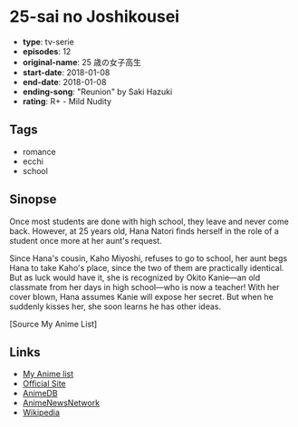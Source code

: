 # 25-sai no Joshikousei

-   **type**: tv-serie
-   **episodes**: 12
-   **original-name**: 25 歳の女子高生
-   **start-date**: 2018-01-08
-   **end-date**: 2018-01-08
-   **ending-song**: "Reunion" by Saki Hazuki
-   **rating**: R+ - Mild Nudity

## Tags

-   romance
-   ecchi
-   school

## Sinopse

Once most students are done with high school, they leave and never come back. However, at 25 years old, Hana Natori finds herself in the role of a student once more at her aunt's request.

Since Hana's cousin, Kaho Miyoshi, refuses to go to school, her aunt begs Hana to take Kaho's place, since the two of them are practically identical. But as luck would have it, she is recognized by Okito Kanie—an old classmate from her days in high school—who is now a teacher! With her cover blown, Hana assumes Kanie will expose her secret. But when he suddenly kisses her, she soon learns he has other ideas.

[Source My Anime List]

## Links

-   [My Anime list](https://myanimelist.net/anime/36840/25-sai_no_Joshikousei)
-   [Official Site](http://nigojo.cf-anime.com/)
-   [AnimeDB](http://anidb.info/perl-bin/animedb.pl?show=anime&aid=13597)
-   [AnimeNewsNetwork](http://www.animenewsnetwork.com/encyclopedia/anime.php?id=20391)
-   [Wikipedia](https://ja.wikipedia.org/wiki/25歳の女子高生〜子供には教えられないことシてやるよ)
